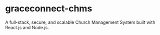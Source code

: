 # graceconnect-chms
A full-stack, secure, and scalable Church Management System built with React.js and Node.js.
